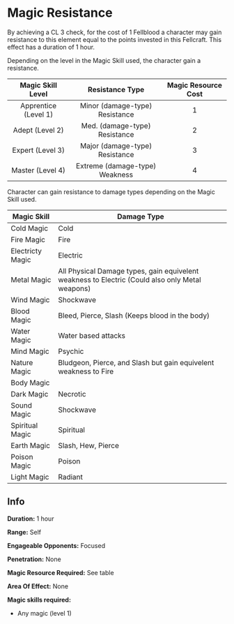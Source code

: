 # Magic Resistance

By achieving a CL 3 check, for the cost of 1 Fellblood a character may gain resistance to this element equal to the points invested in this Fellcraft. This effect has a duration of 1 hour.

Depending on the level in the Magic Skill used, the character gain a resistance.

|  Magic Skill Level  |        Resistance Type        | Magic Resource Cost |
| :------------------: | :----------------------------: | :-----------------: |
| Apprentice (Level 1) | Minor (damage-type) Resistance |          1          |
|   Adept (Level 2)   | Med. (damage-type) Resistance |          2          |
|   Expert (Level 3)   | Major (damage-type) Resistance |          3          |
|   Master (Level 4)   | Extreme (damage-type) Weakness |          4          |

Character can gain resistance to damage types depending on the Magic Skill used.

| Magic Skill      | Damage Type                                                                                      |
| ---------------- | ------------------------------------------------------------------------------------------------ |
| Cold Magic       | Cold                                                                                             |
| Fire Magic       | Fire                                                                                             |
| Electricty Magic | Electric                                                                                         |
| Metal Magic      | All Physical Damage types, gain equivelent weakness to Electric (Could also only Metal weapons) |
| Wind Magic       | Shockwave                                                                                        |
| Blood Magic      | Bleed, Pierce, Slash (Keeps blood in the body)                                                   |
| Water Magic      | Water based attacks                                                                              |
| Mind Magic       | Psychic                                                                                          |
| Nature Magic     | Bludgeon, Pierce, and Slash but gain equivelent weakness to Fire                                 |
| Body Magic       |                                                                                                  |
| Dark Magic       | Necrotic                                                                                         |
| Sound Magic      | Shockwave                                                                                        |
| Spiritual Magic  | Spiritual                                                                                        |
| Earth Magic      | Slash, Hew, Pierce                                                                               |
| Poison Magic     | Poison                                                                                           |
| Light Magic      | Radiant                                                                                          |

## Info

**Duration:** 1 hour

**Range:** Self

**Engageable Opponents:** Focused

**Penetration:** None

**Magic Resource Required:** See table

**Area Of Effect:** None

**Magic skills required:**

- Any magic (level 1)
